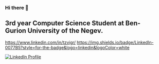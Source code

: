 ### Hi there 👋
## 3rd year Computer Science Student at Ben-Gurion University of the Negev.
https://www.linkedin.com/in/tzvigr/
https://img.shields.io/badge/LinkedIn-0077B5?style=for-the-badge&logo=linkedin&logoColor=white

[![LinkedIn Profile](https://img.shields.io/badge/LinkedIn-0077B5?style=for-the-badge&logo=linkedin&logoColor=white
)](https://www.linkedin.com/in/tzvigr/)

<!--
**TzviGreenfeld/TzviGreenfeld** is a ✨ _special_ ✨ repository because its `README.md` (this file) appears on your GitHub profile.

Here are some ideas to get you started:

- 🔭 I’m currently working on ...
- 🌱 I’m currently learning ...
- 👯 I’m looking to collaborate on ...
- 🤔 I’m looking for help with ...
- 💬 Ask me about ...
- 📫 How to reach me: ...
- 😄 Pronouns: ...
- ⚡ Fun fact: ...
-->
